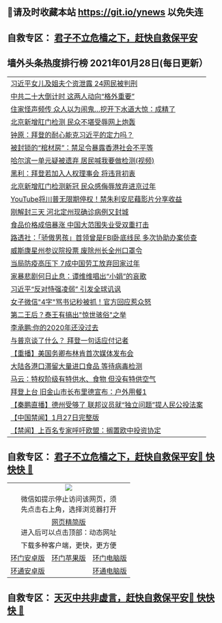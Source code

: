 ## 📩请及时收藏本站 https://git.io/ynews 以免失连</a>
## 自救专区： [君子不立危樯之下，赶快自救保平安 ](https://github.com/pwgy/td/blob/master/README.md)

## 墙外头条热度排行榜 2021年01月28日(每日更新）

 <table>
<tr><td colspan="2" align="left"><a href="https://xpzkndbkq.azureedge.net/?name=c1274105&key=qfahckuvbefdvfja&from=gy2">习近平女儿及姐夫个资泄露 24网民被判刑</a></td></tr>
<tr><td colspan="2" align="left"><a href="https://xpzkndbkq.azureedge.net/?name=c1274187&key=qfahckuvbefdvfja&from=gy2">中共二十大倒计时 这两人动向“格外重要”</a></td></tr>
<tr><td colspan="2" align="left"><a href="https://xpzkndbkq.azureedge.net/?name=c1274185&key=qfahckuvbefdvfja&from=gy2">住家怪声频传 众人以为闹鬼…挖开下水道大惊：成精了</a></td></tr>
<tr><td colspan="2" align="left"><a href="https://xpzkndbkq.azureedge.net/?name=c1274192&key=qfahckuvbefdvfja&from=gy2">北京新增肛门检测 民众不堪受辱网上炮轰</a></td></tr>
<tr><td colspan="2" align="left"><a href="https://xpzkndbkq.azureedge.net/?name=c1274176&key=qfahckuvbefdvfja&from=gy2">钟原：拜登的耐心能克习近平的定力吗？</a></td></tr>
<tr><td colspan="2" align="left"><a href="https://xpzkndbkq.azureedge.net/?name=c1274188&key=qfahckuvbefdvfja&from=gy2">被封锁的“棺材房”：禁足令暴露香港社会不平等</a></td></tr>
<tr><td colspan="2" align="left"><a href="https://xpzkndbkq.azureedge.net/?name=c1274177&key=qfahckuvbefdvfja&from=gy2">哈尔滨一单元疑被遗弃 居民喊我要做检测(视频)</a></td></tr>
<tr><td colspan="2" align="left"><a href="https://xpzkndbkq.azureedge.net/?name=c1274170&key=qfahckuvbefdvfja&from=gy2">黑利：拜登若加入人权理事会 将违背初衷</a></td></tr>
<tr><td colspan="2" align="left"><a href="https://xpzkndbkq.azureedge.net/?name=c1274115&key=qfahckuvbefdvfja&from=gy2">北京新增肛门检测新冠 民众感侮辱放弃进京过年</a></td></tr>
<tr><td colspan="2" align="left"><a href="https://xpzkndbkq.azureedge.net/?name=c1274184&key=qfahckuvbefdvfja&from=gy2">YouTube将川普无限期停权！禁朱利安尼藉影片分享收益</a></td></tr>
<tr><td colspan="2" align="left"><a href="https://xpzkndbkq.azureedge.net/?name=c1274173&key=qfahckuvbefdvfja&from=gy2">刚解封三天 河北定州现确诊病例又封城</a></td></tr>
<tr><td colspan="2" align="left"><a href="https://xpzkndbkq.azureedge.net/?name=c1274114&key=qfahckuvbefdvfja&from=gy2">食品价格成倍暴涨 中国大范围失业受双重打击</a></td></tr>
<tr><td colspan="2" align="left"><a href="https://xpzkndbkq.azureedge.net/?name=c1274130&key=qfahckuvbefdvfja&from=gy2">路透社：「骄傲男孩」首领曾是FBI卧底线民 多次协助办案侦查</a></td></tr>
<tr><td colspan="2" align="left"><a href="https://xpzkndbkq.azureedge.net/?name=c1274167&key=qfahckuvbefdvfja&from=gy2">威斯康星州参议院投票 废除州长全州口罩令</a></td></tr>
<tr><td colspan="2" align="left"><a href="https://xpzkndbkq.azureedge.net/?name=c1274193&key=qfahckuvbefdvfja&from=gy2">当局防疫高压下 7成中国劳工放弃回家过年</a></td></tr>
<tr><td colspan="2" align="left"><a href="https://xpzkndbkq.azureedge.net/?name=c1274181&key=qfahckuvbefdvfja&from=gy2">家暴悲剧何日止息：谭维维唱出“小娟”的哀歌</a></td></tr>
<tr><td colspan="2" align="left"><a href="https://xpzkndbkq.azureedge.net/?name=c1274183&key=qfahckuvbefdvfja&from=gy2">习近平“反对恃强凌弱” 引发全球讥讽</a></td></tr>
<tr><td colspan="2" align="left"><a href="https://xpzkndbkq.azureedge.net/?name=c1274199&key=qfahckuvbefdvfja&from=gy2">女子微信&quot;4字&quot;骂书记秒被抓！官方回应惹众怒</a></td></tr>
<tr><td colspan="2" align="left"><a href="https://xpzkndbkq.azureedge.net/?name=c1274204&key=qfahckuvbefdvfja&from=gy2">第二王后？泰王有搞出&quot;惊世骇俗&quot;之举</a></td></tr>
<tr><td colspan="2" align="left"><a href="https://xpzkndbkq.azureedge.net/?name=c1274131&key=qfahckuvbefdvfja&from=gy2">李承鹏:你的2020年还没过去</a></td></tr>
<tr><td colspan="2" align="left"><a href="https://xpzkndbkq.azureedge.net/?name=c1274178&key=qfahckuvbefdvfja&from=gy2">与普京谈了什么？ 拜登一句话应付记者</a></td></tr>
<tr><td colspan="2" align="left"><a href="https://xpzkndbkq.azureedge.net/?name=c1274142&key=qfahckuvbefdvfja&from=gy2">【重播】美国务卿布林肯首次媒体发布会</a></td></tr>
<tr><td colspan="2" align="left"><a href="https://xpzkndbkq.azureedge.net/?name=c1274191&key=qfahckuvbefdvfja&from=gy2">大陆各港口滞留大量进口食品 等待病毒检测</a></td></tr>
<tr><td colspan="2" align="left"><a href="https://xpzkndbkq.azureedge.net/?name=c1274156&key=qfahckuvbefdvfja&from=gy2">马云：特权阶级有特供水、食物 但没有特供空气</a></td></tr>
<tr><td colspan="2" align="left"><a href="https://xpzkndbkq.azureedge.net/?name=c1274127&key=qfahckuvbefdvfja&from=gy2">拜登上台 旧金山市长布里德宣布：户外用餐1</a></td></tr>
<tr><td colspan="2" align="left"><a href="https://xpzkndbkq.azureedge.net/?name=c1274194&key=qfahckuvbefdvfja&from=gy2">【秦鹏直播】德州受够了 联邦议员就“独立问题”提人民公投法案</a></td></tr>
<tr><td colspan="2" align="left"><a href="https://xpzkndbkq.azureedge.net/?name=c1274125&key=qfahckuvbefdvfja&from=gy2">【中国禁闻】1月27日完整版</a></td></tr>
<tr><td colspan="2" align="left"><a href="https://xpzkndbkq.azureedge.net/?name=c1274107&key=qfahckuvbefdvfja&from=gy2">【禁闻】上百名专家呼吁欧盟：搁置欧中投资协定</a></td></tr>

</table>


 ## 自救专区： [君子不立危樯之下，赶快自救保平安🍎 快快快 📩](https://github.com/pwgy/td/blob/master/README.md)
 
<table>
  <tr>
    <td colspan="3" align="center"><img src="https://cdn.jsdelivr.net/gh/opipe/up/oGate65.jpg"/></td>
  </tr>
  <tr>
    <td colspan="3" align="center">微信如提示停止访问该网页，须<br/>先点击右上角，选择浏览器打开</td>
  <tr>
  <tr>
    <td colspan="3" align="center"><a href="https://gitcdn.xyz/cdn/otiny/up/master/show005.htm">网页精简版</a><br/>进入后可以点击顶部：动态网址</td>
  </tr>
  <tr>
    <td colspan="3" align="center">下载多种客户端，更快，更方便</td>
  <tr>
  <tr>
    <td align="center"><a href="https://cdn.jsdelivr.net/gh/opipe/up/oGatea.apk">环门安卓版</a></td>
    <td align="center"><a href="https://x.co/odisk">环门苹果版</a></td>
    <td align="center"><a href="https://cdn.jsdelivr.net/gh/opipe/up/oGate.zip">环门电脑版</a></td>
  </tr>
  <tr>
    <td align="center"><a href="https://cdn.jsdelivr.net/gh/opipe/up/oPipe.apk">环通安卓版</a></td>
    <td align="center"></td>
    <td align="center"><a href="https://raw.githubusercontent.com/opipe/up/master/oPipe.zip">环通电脑版</a></td>
  </tr>
  
</table>


 ## 自救专区： [天灭中共非虚言，赶快自救保平安🍎 快快快 📩](https://github.com/pwgy/td/blob/master/README.md)
